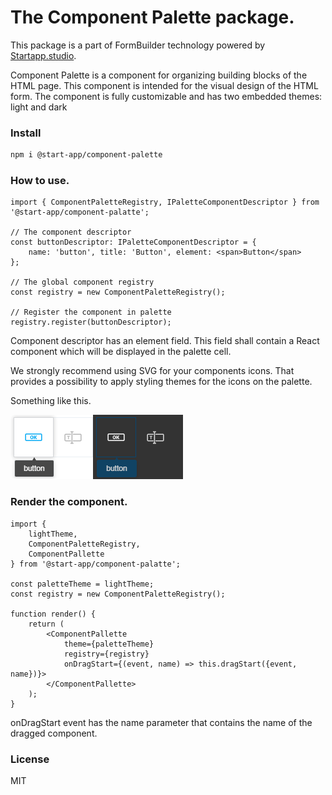 The Component Palette package.
=

This package is a part of FormBuilder technology powered by [Startapp.studio](https://www.startapp.studio).

Component Palette is a component for organizing building blocks of the HTML page. This component is intended for the visual design of the HTML form.
The component is fully customizable and has two embedded themes: light and dark

### Install

```bash
npm i @start-app/component-palette
```

### How to use.

```tsx
import { ComponentPaletteRegistry, IPaletteComponentDescriptor } from '@start-app/component-palatte';

// The component descriptor
const buttonDescriptor: IPaletteComponentDescriptor = { 
    name: 'button', title: 'Button', element: <span>Button</span> 
};

// The global component registry
const registry = new ComponentPaletteRegistry();

// Register the component in palette
registry.register(buttonDescriptor);

```

Component descriptor has an element field. This field shall contain a React component which will be displayed in the palette cell. 

We strongly recommend using SVG for your components icons. That provides a possibility to apply styling themes for the icons on the palette.

Something like this.

![Palette example](doc/palette.png)

### Render the component.
```tsx
import { 
    lightTheme,
    ComponentPaletteRegistry,
    ComponentPallette
} from '@start-app/component-palatte';

const paletteTheme = lightTheme;
const registry = new ComponentPaletteRegistry();

function render() {
    return (
        <ComponentPallette
            theme={paletteTheme}
            registry={registry}
            onDragStart={(event, name) => this.dragStart({event, name})}>
        </ComponentPallette>
    );
}
```
onDragStart event has the name parameter that contains the name of the dragged component.

### License
MIT
